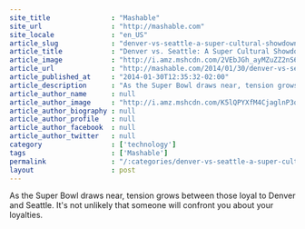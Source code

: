 ```yaml
---
site_title               : "Mashable"
site_url                 : "http://mashable.com"
site_locale              : "en_US"
article_slug             : "denver-vs-seattle-a-super-cultural-showdown"
article_title            : "Denver vs. Seattle: A Super Cultural Showdown"
article_image            : "http://i.amz.mshcdn.com/2VEbJGh_ayMZuZZ2nS6xrr9eScY=/1200x627/2014%2F02%2F03%2F5b%2Frockiesvssp.75cae.jpg"
article_url              : "http://mashable.com/2014/01/30/denver-vs-seattle/"
article_published_at     : "2014-01-30T12:35:32-02:00"
article_description      : "As the Super Bowl draws near, tension grows between those loyal to Denver and Seattle. It's not unlikely that someone will confront you about your loyalties."
article_author_name      : null
article_author_image     : "http://i.amz.mshcdn.com/K5lQPYXfM4CjaglnP3qWxmpoBP8=/90x90/2016%2F06%2F30%2F3a%2F201503300cHeadshot_20.16030.33c69.jpg"
article_author_biography : null
article_author_profile   : null
article_author_facebook  : null
article_author_twitter   : null
category                 : ['technology']
tags                     : ['Mashable']
permalink                : "/:categories/denver-vs-seattle-a-super-cultural-showdown/"
layout                   : post
---
```


As the Super Bowl draws near, tension grows between those loyal to Denver and Seattle. It's not unlikely that someone will confront you about your loyalties.
